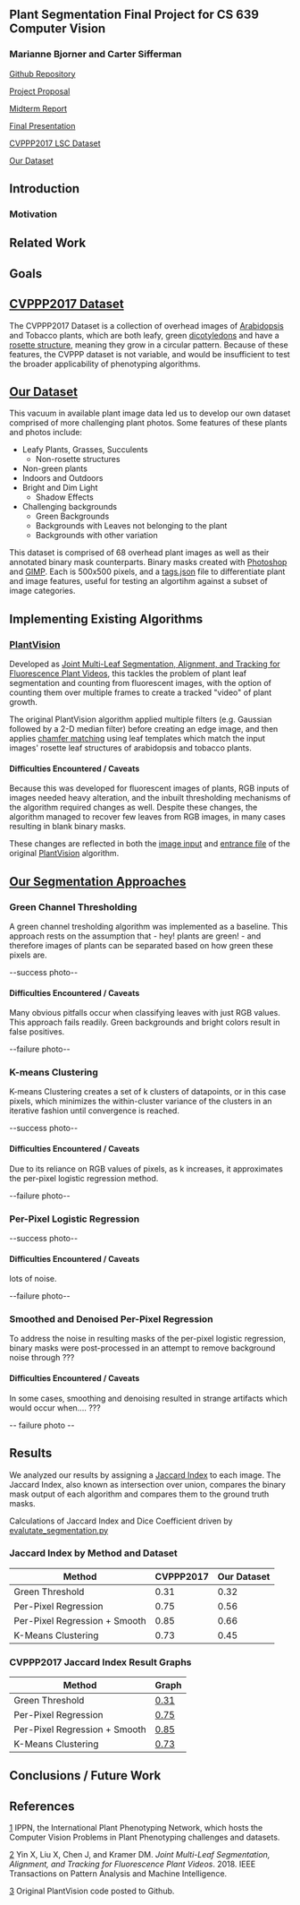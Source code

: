 ## Plant Segmentation Final Project for CS 639 Computer Vision
### Marianne Bjorner and Carter Sifferman

[Github Repository](https://github.com/cpsiff/plant-segmentation)

[Project Proposal](proposal.pdf)

[Midterm Report](midterm.pdf)

[Final Presentation](https://docs.google.com/presentation/d/1-RsaTUuVwnlHyvxS62lsLEATcr5Wvde78qQSAqw-udw/edit?usp=sharing)

[CVPPP2017 LSC Dataset](https://www.plant-phenotyping.org/datasets-home)

[Our Dataset](https://drive.google.com/drive/u/1/folders/1o7BMx_QDEMyHjWjvAFRqM-y4dL1PQiQE)

## Introduction

### Motivation

## Related Work

## Goals

## [CVPPP2017 Dataset](https://www.plant-phenotyping.org/datasets-home)

The CVPPP2017 Dataset is a collection of overhead images of [Arabidopsis](https://elifesciences.org/articles/06100) and Tobacco plants, which are both leafy, green [dicotyledons](https://en.wikipedia.org/wiki/Dicotyledon) and have a [rosette structure](https://en.wikipedia.org/wiki/Rosette_(botany)), meaning they grow in a circular pattern. Because of these features, the CVPPP dataset is not variable, and would be insufficient to test the broader applicability of phenotyping algorithms. 

## [Our Dataset](https://drive.google.com/drive/u/1/folders/1o7BMx_QDEMyHjWjvAFRqM-y4dL1PQiQE)

This vacuum in available plant image data led us to develop our own dataset comprised of more challenging plant photos. Some features of these plants and photos include:

- Leafy Plants, Grasses, Succulents
  - Non-rosette structures
- Non-green plants
- Indoors and Outdoors
- Bright and Dim Light
  - Shadow Effects
- Challenging backgrounds
  - Green Backgrounds
  - Backgrounds with Leaves not belonging to the plant
  - Backgrounds with other variation
  
This dataset is comprised of 68 overhead plant images as well as their annotated binary mask counterparts. Binary masks created with [Photoshop](https://en.wikipedia.org/wiki/Adobe_Photoshop) and [GIMP](https://en.wikipedia.org/wiki/GIMP). Each is 500x500 pixels, and a [tags.json](https://drive.google.com/drive/u/1/folders/1o7BMx_QDEMyHjWjvAFRqM-y4dL1PQiQE) file to differentiate plant and image features, useful for testing an algortihm against a subset of image categories.

## Implementing Existing Algorithms

### [PlantVision](https://github.com/xiyinmsu/PlantVision)

Developed as [Joint Multi-Leaf Segmentation, Alignment, and Tracking for Fluorescence Plant Videos](https://ieeexplore.ieee.org/document/7982753), this tackles the problem of plant leaf segmentation and counting from fluorescent images, with the option of counting them over multiple frames to create a tracked "video" of plant growth.

The original PlantVision algorithm applied multiple filters (e.g. Gaussian followed by a 2-D median filter) before creating an edge image, and then applies [chamfer matching](https://www.sciencedirect.com/topics/engineering/chamfer-matching#:~:text=Chamfer%20matching%20is%20a%20simple,the%20method%20achieves%20subpixel%20accuracy.) using leaf templates which match the input images' rosette leaf structures of arabidopsis and tobacco plants.

#### Difficulties Encountered / Caveats

Because this was developed for fluorescent images of plants, RGB inputs of images needed heavy alteration, and the inbuilt thresholding mechanisms of the algorithm required changes as well. Despite these changes, the algorithm managed to recover few leaves from RGB images, in many cases resulting in blank binary masks.

These changes are reflected in both the [image input](https://github.com/cpsiff/plant-segmentation/blob/main/runFluorescentMethod.m) and [entrance file](https://github.com/cpsiff/plant-segmentation/blob/main/MultiLeafTracking.m) of the original [PlantVision](https://github.com/xiyinmsu/PlantVision) algorithm.

## [Our Segmentation Approaches](https://github.com/cpsiff/plant-segmentation/blob/main/segment.py)

### Green Channel Thresholding

A green channel tresholding algorithm was implemented as a baseline. This approach rests on the assumption that - hey! plants are green! - and therefore images of plants can be separated based on how green these pixels are.

--success photo--

#### Difficulties Encountered / Caveats

Many obvious pitfalls occur when classifying leaves with just RGB values. This approach fails readily. Green backgrounds and bright colors result in false positives.

--failure photo-- 

### K-means Clustering

K-means Clustering creates a set of k clusters of datapoints, or in this case pixels, which minimizes the within-cluster variance of the clusters in an iterative fashion until convergence is reached.  

--success photo--

#### Difficulties Encountered / Caveats

Due to its reliance on RGB values of pixels, as k increases, it approximates the per-pixel logistic regression method.

--failure photo--

### Per-Pixel Logistic Regression

--success photo--

#### Difficulties Encountered / Caveats

lots of noise.

--failure photo--

### Smoothed and Denoised Per-Pixel Regression

To address the noise in resulting masks of the per-pixel logistic regression, binary masks were post-processed in an attempt to remove background noise through
???

#### Difficulties Encountered / Caveats

In some cases, smoothing and denoising resulted in strange artifacts which would occur when.... ???

-- failure photo --

## Results

We analyzed our results by assigning a [Jaccard Index](https://en.wikipedia.org/wiki/Jaccard_index) to each image. The Jaccard Index, also known as intersection over union, compares the binary mask output of each algorithm and compares them to the ground truth masks. 

Calculations of Jaccard Index and Dice Coefficient driven by [evalutate_segmentation.py](https://github.com/cpsiff/plant-segmentation/blob/main/evaluate_segmentation.py)

### Jaccard Index by Method and Dataset

| Method | CVPPP2017 | Our Dataset|
| --- | --- | --- |
| Green Threshold | 0.31 | 0.32 |
| Per-Pixel Regression | 0.75 | 0.56 |
| Per-Pixel Regression + Smooth | 0.85 | 0.66 |
| K-Means Clustering | 0.73 | 0.45 |

### CVPPP2017 Jaccard Index Result Graphs

| Method | Graph |
| ------ | ----- |
| Green Threshold | [0.31](photos/green_threshold/graph.png) | 
| Per-Pixel Regression | [0.75](photos/per_pixel/graph.png) | 
| Per-Pixel Regression + Smooth | [0.85](photos/per_pixel_denoise_smooth/graph.png) | 
| K-Means Clustering | [0.73](photos/k-means/graph.png) |

## Conclusions / Future Work



## References

[1](https://www.plant-phenotyping.org/) IPPN, the International Plant Phenotyping Network, which hosts the Computer Vision Problems in Plant Phenotyping challenges and datasets.

[2](https://ieeexplore.ieee.org/document/7982753) Yin X, Liu X, Chen J, and Kramer DM. <i>Joint Multi-Leaf Segmentation, Alignment, and Tracking for Fluorescence Plant Videos</i>. 2018. IEEE Transactions on Pattern Analysis and Machine Intelligence.

[3](https://github.com/xiyinmsu/PlantVision) Original PlantVision code posted to Github.
